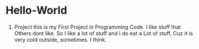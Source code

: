 # Hello-World
1. Project
this is my First Project in Programming Code.
I like stuff that Others dont like. So I like a lot of stuff
and I do eat a Lot of stuff, Cuz it is very cold outside, sometimes. I think.
